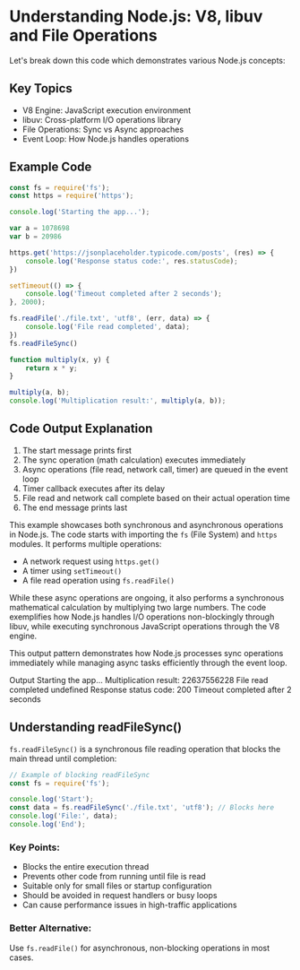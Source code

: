 # Understanding Node.js: V8, libuv and File Operations

Let's break down this code which demonstrates various Node.js concepts:

## Key Topics
- V8 Engine: JavaScript execution environment
- libuv: Cross-platform I/O operations library
- File Operations: Sync vs Async approaches
- Event Loop: How Node.js handles operations

## Example Code
```javascript
const fs = require('fs');
const https = require('https');

console.log('Starting the app...');

var a = 1078698 
var b = 20986 

https.get('https://jsonplaceholder.typicode.com/posts', (res) => {
    console.log('Response status code:', res.statusCode);
}) 

setTimeout(() => {
    console.log('Timeout completed after 2 seconds');
}, 2000);

fs.readFile('./file.txt', 'utf8', (err, data) => {
    console.log('File read completed', data);
}) 
fs.readFileSync()

function multiply(x, y) {
    return x * y;
}   

multiply(a, b);
console.log('Multiplication result:', multiply(a, b));
```

## Code Output Explanation
1. The start message prints first
2. The sync operation (math calculation) executes immediately
3. Async operations (file read, network call, timer) are queued in the event loop
4. Timer callback executes after its delay
5. File read and network call complete based on their actual operation time
6. The end message prints last

This example showcases both synchronous and asynchronous operations in Node.js. The code starts with importing the `fs` (File System) and `https` modules. It performs multiple operations:
- A network request using `https.get()`
- A timer using `setTimeout()`
- A file read operation using `fs.readFile()`

While these async operations are ongoing, it also performs a synchronous mathematical calculation by multiplying two large numbers. The code exemplifies how Node.js handles I/O operations non-blockingly through libuv, while executing synchronous JavaScript operations through the V8 engine.

This output pattern demonstrates how Node.js processes sync operations immediately while managing async tasks efficiently through the event loop.

Output
Starting the app...
Multiplication result: 22637556228
File read completed undefined
Response status code: 200
Timeout completed after 2 seconds

## Understanding readFileSync()

`fs.readFileSync()` is a synchronous file reading operation that blocks the main thread until completion:

```javascript
// Example of blocking readFileSync
const fs = require('fs');

console.log('Start');
const data = fs.readFileSync('./file.txt', 'utf8'); // Blocks here
console.log('File:', data);
console.log('End');
```

### Key Points:
- Blocks the entire execution thread
- Prevents other code from running until file is read
- Suitable only for small files or startup configuration
- Should be avoided in request handlers or busy loops
- Can cause performance issues in high-traffic applications

### Better Alternative:
Use `fs.readFile()` for asynchronous, non-blocking operations in most cases.
